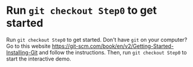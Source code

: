 # Run `git checkout Step0` to get started
Run `git checkout Step0` to get started. Don't have `git` on your computer? Go to this website https://git-scm.com/book/en/v2/Getting-Started-Installing-Git and follow the instructions. Then, run `git checkout Step0` to start the interactive demo.